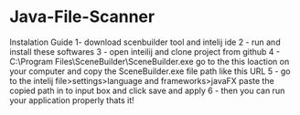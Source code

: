 # Java-File-Scanner
Instalation Guide
1- download scenbuilder tool and intelij ide
2 - run and install these softwares
3 - open inteilij and clone project from github
4 - C:\Program Files\SceneBuilder\SceneBuilder.exe go to the this loaction on your computer and copy the SceneBuilder.exe file path like this URL 
5 - go to the intelij file>settings>language and frameworks>javaFX paste the copied path in to input box and click save and apply
6 - then you can run your application properly thats it!
